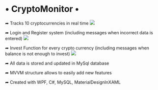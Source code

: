 # • CryptoMonitor •


➦ Tracks 10 cryptocurrencies in real time
<img src="https://i.imgur.com/p8F0LCg.gif"/>

➦ Login and Register system 
(including messages when incorrect data is entered)
<img src="https://i.imgur.com/B6l1ouS.gif"/>

➦ Invest Function for every crypto currency
(including messages when balance is not enough to invest)
<img src="https://i.imgur.com/hTdBYgY.gif"/>

➦ All data is stored and updated in MySql database

➦ MVVM structure allows to easily add new features

➦ Created with WPF, C#, MySQL, MaterialDesignInXAML
